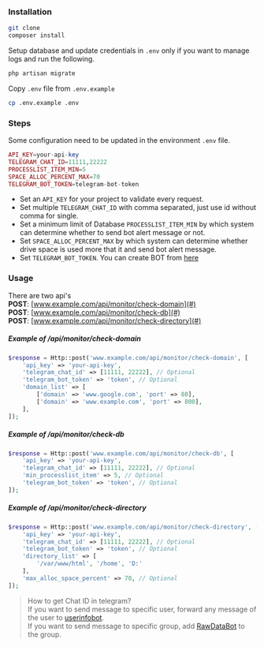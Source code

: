 ### Installation
```sh
git clone
composer install
```
Setup database and update credentials in `.env` only if you want to manage logs and run the following.
```php
php artisan migrate
```
Copy `.env` file from `.env.example`
```sh
cp .env.example .env
```

### Steps
Some configuration need to be updated in the environment `.env` file.
```php
API_KEY=your-api-key
TELEGRAM_CHAT_ID=11111,22222
PROCESSLIST_ITEM_MIN=5
SPACE_ALLOC_PERCENT_MAX=70
TELEGRAM_BOT_TOKEN=telegram-bot-token
```
- Set an `API_KEY` for your project to validate every request.
- Set multiple `TELEGRAM_CHAT_ID` with comma separated, just use id without comma for single.
- Set a minimum limit of Database `PROCESSLIST_ITEM_MIN` by which system can determine whether to send bot alert message or not.
- Set `SPACE_ALLOC_PERCENT_MAX` by which system can determine whether drive space is used more that it and send bot alert message.
- Set `TELEGRAM_BOT_TOKEN`. You can create BOT from [here](https://t.me/botfather)

### Usage
There are two api's  
**POST**: [www.example.com/api/monitor/check-domain](#)  
**POST**: [www.example.com/api/monitor/check-db](#)  
**POST**: [www.example.com/api/monitor/check-directory](#)

##### Example of */api/monitor/check-domain*
```php
$response = Http::post('www.example.com/api/monitor/check-domain', [
    'api_key' => 'your-api-key',
    'telegram_chat_id' => [11111, 22222], // Optional
    'telegram_bot_token' => 'token', // Optional
    'domain_list' => [
        ['domain' => 'www.google.com', 'port' => 80],
        ['domain' => 'www.example.com', 'port' => 800],
    ],
]);
```

##### Example of */api/monitor/check-db*
```php
$response = Http::post('www.example.com/api/monitor/check-db', [
    'api_key' => 'your-api-key',
    'telegram_chat_id' => [11111, 22222], // Optional
    'min_processlist_item' => 5, // Optional
    'telegram_bot_token' => 'token', // Optional
]);
```

##### Example of */api/monitor/check-directory*
```php
$response = Http::post('www.example.com/api/monitor/check-directory', [
    'api_key' => 'your-api-key',
    'telegram_chat_id' => [11111, 22222], // Optional
    'telegram_bot_token' => 'token', // Optional
    'directory_list' => [
        '/var/www/html', '/home', 'D:'
    ],
    'max_alloc_space_percent' => 70, // Optional
]);
```

> How to get Chat ID in telegram?  
> If you want to send message to specific user, forward any message of the user to [userinfobot](https://t.me/userinfobot).  
> If you want to send message to specific group, add [RawDataBot](https://t.me/RawDataBot) to the group.
